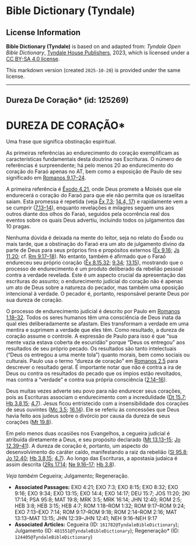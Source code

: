 # Bible Dictionary (Tyndale)

## License Information

**Bible Dictionary (Tyndale)** is based on and adapted from: _Tyndale Open Bible Dictionary_, [Tyndale House Publishers](https://tyndaleopenresources.com/), 2023, which is licensed under a [CC BY-SA 4.0 license](https://creativecommons.org/licenses/by-sa/4.0/legalcode.en).

This markdown version (created `2025-10-20`) is provided under the same license.



--------------------------------

## Dureza De Coração* (id: 125269)

DUREZA DE CORAÇÃO\*
===================

Uma frase que significa obstinação espiritual.

As primeiras referências ao endurecimento do coração exemplificam as características fundamentais desta doutrina nas Escrituras. O número de referências é surpreendente; há pelo menos 20 ao endurecimento do coração do Faraó apenas no AT, bem como a exposição de Paulo de seu significado em [Romanos 9\.17–24](https://ref.ly/Rom9:17-Rom9:24).

A primeira referência é [Êxodo 4\.21](https://ref.ly/Exod4:21), onde Deus promete a Moisés que ele endurecerá o coração do Faraó para que ele não permita que os israelitas saiam. Esta promessa é repetida (veja [Êx 7\.3](https://ref.ly/Exod7:3); [14\.4, 17](https://ref.ly/Exod14:4)) e rapidamente vem a se cumprir ([7\.13–14](https://ref.ly/Exod7:13-Exod7:14)), enquanto revelações e milagres seguem uns aos outros diante dos olhos do Faraó, seguidos pela ocorrência real dos eventos sobre os quais Deus advertiu, incluindo todos os julgamentos das 10 pragas.

Nenhuma dúvida é deixada na mente do leitor, seja no relato do Êxodo ou mais tarde, que a obstinação do Faraó era um ato de julgamento divino da parte de Deus para seus próprios fins e propósitos externos ([Êx 9\.16](https://ref.ly/Exod9:16); [Js 11\.20](https://ref.ly/Josh11:20); cf. [Rm 9\.17–18](https://ref.ly/Rom9:17-Rom9:18)). No entanto, também é afirmado que o Faraó endureceu seu próprio coração ([Êx 8\.15,32](https://ref.ly/Exod8:15); [9\.34](https://ref.ly/Exod9:34); [13\.15](https://ref.ly/Exod13:15)), mostrando que o processo de endurecimento é um produto deliberado da rebelião pessoal contra a verdade revelada. Este é um aspecto crucial da apresentação das escrituras do assunto; o endurecimento judicial do coração não é apenas um ato de Deus sobre a natureza do pecador, mas também uma oposição intencional à verdade. O pecador é, portanto, responsável perante Deus por sua dureza de coração.

O processo de endurecimento judicial é descrito por Paulo em [Romanos 1\.18–32](https://ref.ly/Rom1:18-Rom1:32). Todos os seres humanos têm uma consciência de Deus inata da qual eles deliberadamente se afastam. Eles transformam a verdade em uma mentira e suprimem a verdade que eles têm. Como resultado, a dureza de coração assume o controle. A expressão de Paulo para isso é que “sua mente vazia estava coberta de escuridão” porque “Deus os entregou” aos resultados de seu próprio pecado. Os resultados são tanto intelectuais (“Deus os entregou a uma mente tola”) quanto morais, bem como sociais ou culturais. Paulo usa o termo “dureza de coração” em [Romanos 2\.5](https://ref.ly/Rom2:5) para descrever o resultado geral. É importante notar que não é contra a ira de Deus ou contra os resultados do pecado que os ímpios estão revoltados, mas contra a “verdade” e contra sua própria consciência ([2\.14–16](https://ref.ly/Rom2:14-Rom2:16)).

Deus muitas vezes adverte seu povo para não endurecer seus corações, pois as Escrituras associam o endurecimento com a incredulidade ([Dt 15\.7](https://ref.ly/Deut15:7); [Hb 3\.8,15](https://ref.ly/Heb3:8); [4\.7](https://ref.ly/Heb4:7)). Jesus ficou entristecido com a insensibilidade dos corações de seus ouvintes ([Mc 3\.5](https://ref.ly/Mark3:5); [16\.14](https://ref.ly/Mark16:14)). Ele se referiu às concessões que Deus havia feito aos judeus sobre o divórcio por causa da dureza de seus corações ([Mt 19\.8](https://ref.ly/Matt19:8)).

Em pelo menos duas ocasiões nos Evangelhos, a cegueira judicial é atribuída diretamente a Deus, e seu propósito declarado ([Mt 13\.13–15](https://ref.ly/Matt13:13-Matt13:15); [Jo 12\.39–41](https://ref.ly/John12:39-John12:41)). A dureza de coração é, portanto, um aspecto do desenvolvimento do caráter caído, manifestando a raiz da rebelião ([Sl 95\.8](https://ref.ly/Ps95:8); [Jo 12\.40](https://ref.ly/John12:40); [Hb 3\.8,15](https://ref.ly/Heb3:8); [4\.7](https://ref.ly/Heb4:7)). Ao longo das Escrituras, a apostasia judaica é assim descrita ([2Rs 17\.14](https://ref.ly/2Kgs17:14); [Ne 9\.16–17](https://ref.ly/Neh9:16-Neh9:17); [Hb 3\.8](https://ref.ly/Heb3:8)).

*Veja também* Cegueira; Julgamento; Regeneração.

* **Associated Passages:** EXO 4:21; EXO 7:3; EXO 8:15; EXO 8:32; EXO 9:16; EXO 9:34; EXO 13:15; EXO 14:4; EXO 14:17; DEU 15:7; JOS 11:20; 2KI 17:14; PSA 95:8; MAT 19:8; MRK 3:5; MRK 16:14; JHN 12:40; ROM 2:5; HEB 3:8; HEB 3:15; HEB 4:7; ROM 1:18–ROM 1:32; ROM 9:17–ROM 9:24; EXO 7:13–EXO 7:14; ROM 9:17–ROM 9:18; ROM 2:14–ROM 2:16; MAT 13:13–MAT 13:15; JHN 12:39–JHN 12:41; NEH 9:16–NEH 9:17
* **Associated Articles:** Cegueira (ID: `161782@TyndaleBibleDictionary`); Julgamento (ID: `481551@TyndaleBibleDictionary`); Regeneração* (ID: `124405@TyndaleBibleDictionary`)

